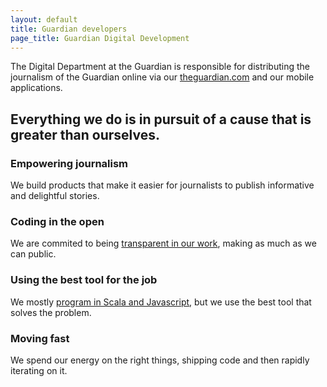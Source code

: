 ```yaml
---
layout: default
title: Guardian developers
page_title: Guardian Digital Development
---
```


The Digital Department at the Guardian is responsible for distributing the journalism of the Guardian online via our <a href="http://www.theguardian.com">theguardian.com</a> and our mobile applications.

## Everything we do is in pursuit of a cause that is greater than ourselves.

### Empowering journalism

We build products that make it easier for journalists to publish informative and delightful stories.

### Coding in the open

We are commited to being [transparent in our work](/developers/projects), making as much as we can public.

### Using the best tool for the job

We mostly [program in Scala and Javascript](/developers/technology.html), but we use the best tool that solves the problem.

### Moving fast

We spend our energy on the right things, shipping code and then rapidly iterating on it.
